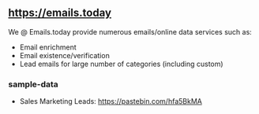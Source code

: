 ## https://emails.today
We @ Emails.today provide numerous emails/online data services such as:

- Email enrichment 
- Email existence/verification
- Lead emails for large number of categories (including custom)

### sample-data

- Sales Marketing Leads: https://pastebin.com/hfa5BkMA
